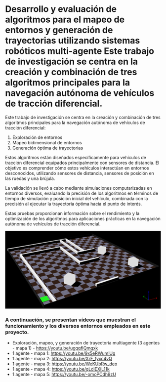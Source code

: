# Desarrollo y evaluación de algoritmos para el mapeo de entornos y generación de trayectorias utilizando sistemas robóticos multi-agente Este trabajo de investigación se centra en la creación y combinación de tres algoritmos principales para la navegación autónoma de vehículos de tracción diferencial.

Este trabajo de investigación se centra en la creación y combinación de tres algoritmos principales para la navegación autónoma de vehículos de tracción diferencial:

1. Exploración de entornos
2. Mapeo bidimensional de entornos
3. Generación óptima de trayectorias

Estos algoritmos están diseñados específicamente para vehículos de tracción diferencial equipados principalmente con sensores de distancia. El objetivo es comprender cómo estos vehículos interactúan en entornos desconocidos, utilizando sensores de distancia, sensores de posición en las ruedas y una brújula.

La validación se llevó a cabo mediante simulaciones computarizadas en entornos diversos, evaluando la precisión de los algoritmos en términos de tiempo de simulación y posición inicial del vehículo, combinada con la precisión al ejecutar la trayectoria óptima hacia el punto de interés.

Estas pruebas proporcionan información sobre el rendimiento y la optimización de los algoritmos para aplicaciones prácticas en la navegación autónoma de vehículos de tracción diferencial.

<p align="center">
  <img src="Anexos/MapasWebots/mundoWebots_iso.png" >
</p>


### A continuación, se presentan vídeos que muestran el funcionamiento y los diversos entornos empleados en este proyecto.
* Exploración, mapeo, y generación de trayectoria multiagente (3 agentes - mapa 1) - https://youtu.be/ugqqfIQmqxk
* 1 agente - mapa 1: https://youtu.be/9x5eRWumiUg
* 1 agente - mapa 2: https://youtu.be/XrF_fyxc4vQ
* 1 agente - mapa 3: https://youtu.be/WeKUbRw_deo
* 1 agente - mapa 4: https://youtu.be/qLdiEXIL11k
* 1 agente - mapa 5: https://youtu.be/-omoPCdh9zU

